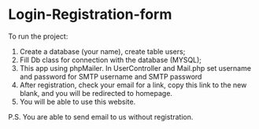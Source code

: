 # Login-Registration-form


To run the project:
1. Create a database (your name), create table users;
2. Fill Db class for connection with the database (MYSQL);
3. This app using phpMailer. In UserController and Mail.php set username and password for SMTP username and SMTP password
4. After registration, check your email for a link, copy this link to the new blank, and you will be redirected to homepage.
5. You will be able to use this website. 

P.S. You are able to send email to us without registration.
